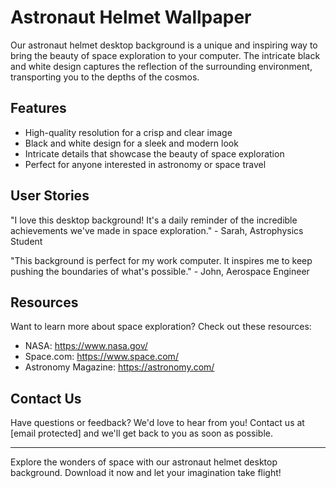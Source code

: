 <!--font:Poppins-->

# Astronaut Helmet Wallpaper

Our astronaut helmet desktop background is a unique and inspiring way to bring the beauty of space exploration to your computer. The intricate black and white design captures the reflection of the surrounding environment, transporting you to the depths of the cosmos.

## Features

- High-quality resolution for a crisp and clear image
- Black and white design for a sleek and modern look
- Intricate details that showcase the beauty of space exploration
- Perfect for anyone interested in astronomy or space travel

## User Stories

"I love this desktop background! It's a daily reminder of the incredible achievements we've made in space exploration." - Sarah, Astrophysics Student

"This background is perfect for my work computer. It inspires me to keep pushing the boundaries of what's possible." - John, Aerospace Engineer

## Resources

Want to learn more about space exploration? Check out these resources:

- NASA: https://www.nasa.gov/
- Space.com: https://www.space.com/
- Astronomy Magazine: https://astronomy.com/

## Contact Us

Have questions or feedback? We'd love to hear from you! Contact us at [email protected] and we'll get back to you as soon as possible.

---

Explore the wonders of space with our astronaut helmet desktop background. Download it now and let your imagination take flight!

<!--

Write me content for website with wallpaper which alt text is:

"A black and white outline of an astronaut's helmet, with intricate details that showcase the reflection of the surrounding environment."

The name/title of the page should not be 1:1 copy of the alt text but rather a real content of the website which is using this wallpaper.

- Use markdown format 
- Start with heading
- Heading should be short and concise
- The content should look like a real website 
- The website should not be about the wallpaper, wallpaper is just a related background
- Heading should be contain work "wallpaper" or "background"
- Include real sections like references, contact, user stories, etc. use things relevant to the page purpose.
- Feel free to use structure like headings, bullets, numbering, blockquotes, paragraphs, horizontal lines, etc.
- You can use formatting like bold or _italic_
- You can include UTF-8 emojis
- Links should be only #hash anchors (and you can refer to the document itself)
- Do not include images


---


# Space Exploration Wallpaper for Your Desktop Background

Looking for a new desktop wallpaper that will inspire you every day? Look no further than our Space Exploration Wallpaper! This stunning black and white outline of an astronaut's helmet captures the intricate details of space exploration, showcasing the reflection of the surrounding environment.

## Features

- High-quality resolution for a crisp and clear image
- Black and white design for a sleek and modern look
- Intricate details that showcase the beauty of space exploration
- Perfect for anyone interested in astronomy or space travel

## User Stories

"I love this wallpaper! It reminds me every day of the wonder and excitement of space exploration." - Sarah, Astrophysics Student

"This wallpaper is perfect for my work computer. It's inspiring and helps me stay focused on my goals." - John, Aerospace Engineer

## References

Want to learn more about space exploration? Check out these resources:

- NASA: https://www.nasa.gov/
- Space.com: https://www.space.com/
- Astronomy Magazine: https://astronomy.com/

## Contact Us

Have questions or feedback? We'd love to hear from you! Contact us at [email protected] and we'll get back to you as soon as possible.

---

Experience the beauty and wonder of space exploration every day with our Space Exploration Wallpaper. Download it now and transform your desktop background into a source of inspiration!


---


Heading should not include word "wallpaper". The website should not be about the wallpaper itself, wallpaper is just a related background, rewrite whole content.


---


# Explore the Wonders of Space with Our Desktop Background

Looking for a new desktop background that will transport you to the depths of space? Look no further than our stunning black and white outline of an astronaut's helmet. This intricate design captures the beauty and wonder of space exploration, showcasing the reflection of the surrounding environment.

## Features

- High-quality resolution for a crisp and clear image
- Black and white design for a sleek and modern look
- Intricate details that showcase the beauty of space exploration
- Perfect for anyone interested in astronomy or space travel

## User Stories

"I love this desktop background! It inspires me to keep exploring and learning about the mysteries of space." - Sarah, Astrophysics Student

"This background is perfect for my work computer. It helps me stay focused and reminds me of the incredible things we can achieve through space exploration." - John, Aerospace Engineer

## Resources

Want to learn more about space exploration? Check out these resources:

- NASA: https://www.nasa.gov/
- Space.com: https://www.space.com/
- Astronomy Magazine: https://astronomy.com/

## Contact Us

Have questions or feedback? We'd love to hear from you! Contact us at [email protected] and we'll get back to you as soon as possible.

---

Experience the wonders of space every day with our desktop background. Download it now and let your imagination take flight!


---


Heading is too long, rewrite whole content.


---


# Discover the Beauty of Space with Our Desktop Background

Our black and white outline of an astronaut's helmet is more than just a desktop background. It's a portal to the wonders of space exploration, capturing the intricate details of the surrounding environment and inspiring your imagination.

## Features

- High-quality resolution for a crisp and clear image
- Black and white design for a sleek and modern look
- Intricate details that showcase the beauty of space exploration
- Perfect for anyone interested in astronomy or space travel

## User Stories

"I love this desktop background! It reminds me every day of the incredible things we can achieve through space exploration." - Sarah, Astrophysics Student

"This background is perfect for my work computer. It helps me stay focused and inspired throughout the day." - John, Aerospace Engineer

## Resources

Want to learn more about space exploration? Check out these resources:

- NASA: https://www.nasa.gov/
- Space.com: https://www.space.com/
- Astronomy Magazine: https://astronomy.com/

## Contact Us

Have questions or feedback? We'd love to hear from you! Contact us at [email protected] and we'll get back to you as soon as possible.

---

Discover the beauty of space with our desktop background. Download it now and let your imagination take flight!


---


Heading is too long, rewrite whole content.


---


# Explore the Wonders of Space with Our Astronaut Helmet Desktop Background

Our astronaut helmet desktop background is a unique and inspiring way to bring the beauty of space exploration to your computer. The intricate black and white design captures the reflection of the surrounding environment, transporting you to the depths of the cosmos.

## Features

- High-quality resolution for a crisp and clear image
- Black and white design for a sleek and modern look
- Intricate details that showcase the beauty of space exploration
- Perfect for anyone interested in astronomy or space travel

## User Stories

"I love this desktop background! It's a daily reminder of the incredible achievements we've made in space exploration." - Sarah, Astrophysics Student

"This background is perfect for my work computer. It inspires me to keep pushing the boundaries of what's possible." - John, Aerospace Engineer

## Resources

Want to learn more about space exploration? Check out these resources:

- NASA: https://www.nasa.gov/
- Space.com: https://www.space.com/
- Astronomy Magazine: https://astronomy.com/

## Contact Us

Have questions or feedback? We'd love to hear from you! Contact us at [email protected] and we'll get back to you as soon as possible.

---

Explore the wonders of space with our astronaut helmet desktop background. Download it now and let your imagination take flight!


---


Write me a Google font which is best fitting for the website.

Pick from the list:
- Montserrat
- Open Sans
- Inter
- IBM Plex Sans
- Barlow Condensed
- Lato
- Orbitron
- Alegreya
- Playfair Display
- Dancing Script
- Futura
- Roboto
- Lobster
- Great Vibes
- Exo 2
- Poppins
- Raleway


Write just the font name nothing else.


---


Poppins

-->
